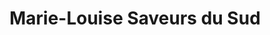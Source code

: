 ---
title: "Marie-Louise Saveurs du Sud"
url: /arles/marie-louise-saveurs-du-sud/
shop: charcuterie
---